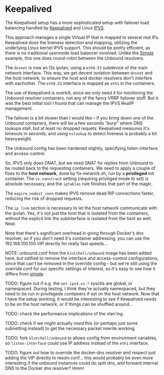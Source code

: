 Keepalived
==========

The Keepalived setup has a more sophisticated setup with failover load balancing
handled by [Keepalived](https://www.keepalived.org/) and Linux
[IPVS](http://www.linuxvirtualserver.org/).

This approach manages a single Virtual IP that is mapped to several real IPs.
Keepalived does the liveness detection and mapping, utilizing the underlying
Linux kernel IPVS support. This should be pretty efficient, as there is no
traditional usermode load balancer involved. Unlike the [Simple](../simple/)
example, this one does round-robin between the Unbound resolvers.

The `dnsnet` is now an l3s ipvlan, using a `eth0.53` subdevice of the main
network interface. This way, we get decent isolation between `dnsnet` and the
host network, to ensure the host and docker resolvers don't interfere with
eachother. The `eth0.53` interface is mapped as `eth1` in the containers.

The use of Keepalived is overkill, since we only need it for monitoring the
Unbound resolver containers, not any of the fancy VRRP failover stuff. But it
was the best initial tool I found that can manage the IPVS RealIP management.

The failover is a bit slower than I would like – if you bring down one of the
Unbound containers, there will be a few seconds "burp" where DNS lookups stall,
but at least no dropped requets. Keepalived measures it's timeouts in seconds,
and using `nslookup` to detect liveness is probably a bit heavyweight.

The Unbound config has been hardened slightly, specifying listen-interface and
access-control.

So, IPVS only does DNAT, but we need SNAT for replies from Unbound to be routed
back to the requesting containers. We need to apply a couple of fixes to the
**host network**, done by fix-network.sh, run by a **privileged** init container.
The `vs.conntrack` setting (requiring priviliged mode to set) is absolute necessary,
and the `iptables` rule finishes that part of the magic.

The `expire_nodest_conn` makes IPVS remove dead RIP connections faster, reducing
the risk of dropped requests.

The `ip link` section is necessary to let the host network communicate with the
ipvlan. Yes, it's not just the host that is isolated from the containers,
without the explicit link the subinterface is isolated from the hsot as well.
Neat.

Note that there's significant overhead in going through Docker's dns resolver,
so if you don't need it's container addressing, you can use the 192.168.100.100
VIP directly for really fast speeds...

NOTE: unbound.conf from the `klutchell/unbound` image has been added here, but
odified to remove the interface and access-control configurations, since that
can't be removed in the override config - but we're still using the override
conf for our specific settings of interest, so it's easy to see how it differs
from [simple](../simple/).

TODO: figure out if e.g. the `net.ipv4.vs.*` sysctls are global, or namespaced.
During testing, I *think* they're actually namespaced, but they need to be run
in privilegede containers if set on the host network. Now that I have the setup
working, it would be interesting to see if Keepalived *needs* to be on the host
network, or if things can be shuffled around...

TODO: check the performance implications of the vlan'ing.

TODO: check if we might actually *need* this (or perhaps just some subnetting
instead) to get the necessary packet rewrite working.

TODO: fork `klutchell/unbound` to allows config from environment variables,
so `listen-interface` could use IP address instead of the `eth1` interface.

TODO: figure out how to override the docker-dns resolver and respect just adding
the VIP directly to resolv.conf... this would probably be even more interesting
if the unbound instances could do split dns, and forward internal DNS to the
Docker dns resolver? Hmm!
